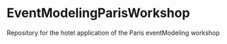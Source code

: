 # EventModelingParisWorkshop
Repository for the hotel application of the Paris eventModeling workshop
